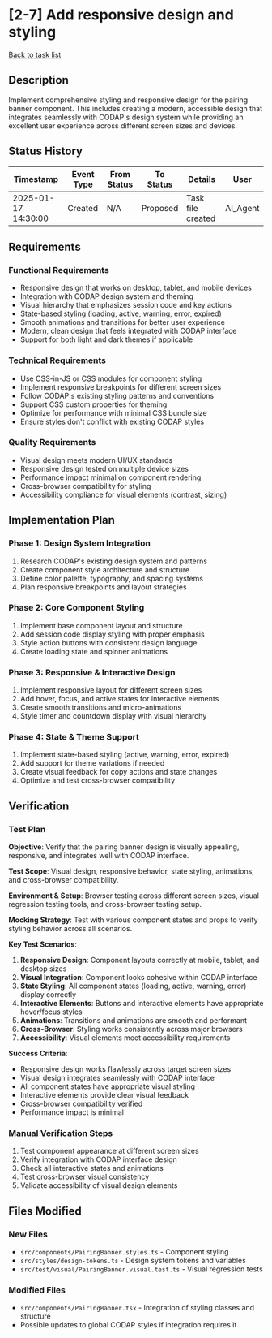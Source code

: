 # [2-7] Add responsive design and styling

[Back to task list](./tasks.md)

## Description

Implement comprehensive styling and responsive design for the pairing banner component. This includes creating a modern, accessible design that integrates seamlessly with CODAP's design system while providing an excellent user experience across different screen sizes and devices.

## Status History

| Timestamp | Event Type | From Status | To Status | Details | User |
|-----------|------------|-------------|-----------|---------|------|
| 2025-01-17 14:30:00 | Created | N/A | Proposed | Task file created | AI_Agent |

## Requirements

### Functional Requirements
- Responsive design that works on desktop, tablet, and mobile devices
- Integration with CODAP design system and theming
- Visual hierarchy that emphasizes session code and key actions
- State-based styling (loading, active, warning, error, expired)
- Smooth animations and transitions for better user experience
- Modern, clean design that feels integrated with CODAP interface
- Support for both light and dark themes if applicable

### Technical Requirements
- Use CSS-in-JS or CSS modules for component styling
- Implement responsive breakpoints for different screen sizes
- Follow CODAP's existing styling patterns and conventions
- Support CSS custom properties for theming
- Optimize for performance with minimal CSS bundle size
- Ensure styles don't conflict with existing CODAP styles

### Quality Requirements
- Visual design meets modern UI/UX standards
- Responsive design tested on multiple device sizes
- Performance impact minimal on component rendering
- Cross-browser compatibility for styling
- Accessibility compliance for visual elements (contrast, sizing)

## Implementation Plan

### Phase 1: Design System Integration
1. Research CODAP's existing design system and patterns
2. Create component style architecture and structure
3. Define color palette, typography, and spacing systems
4. Plan responsive breakpoints and layout strategies

### Phase 2: Core Component Styling
1. Implement base component layout and structure
2. Add session code display styling with proper emphasis
3. Style action buttons with consistent design language
4. Create loading state and spinner animations

### Phase 3: Responsive & Interactive Design
1. Implement responsive layout for different screen sizes
2. Add hover, focus, and active states for interactive elements
3. Create smooth transitions and micro-animations
4. Style timer and countdown display with visual hierarchy

### Phase 4: State & Theme Support
1. Implement state-based styling (active, warning, error, expired)
2. Add support for theme variations if needed
3. Create visual feedback for copy actions and state changes
4. Optimize and test cross-browser compatibility

## Verification

### Test Plan
**Objective**: Verify that the pairing banner design is visually appealing, responsive, and integrates well with CODAP interface.

**Test Scope**: Visual design, responsive behavior, state styling, animations, and cross-browser compatibility.

**Environment & Setup**: Browser testing across different screen sizes, visual regression testing tools, and cross-browser testing setup.

**Mocking Strategy**: Test with various component states and props to verify styling behavior across all scenarios.

**Key Test Scenarios**:
1. **Responsive Design**: Component layouts correctly at mobile, tablet, and desktop sizes
2. **Visual Integration**: Component looks cohesive within CODAP interface
3. **State Styling**: All component states (loading, active, warning, error) display correctly
4. **Interactive Elements**: Buttons and interactive elements have appropriate hover/focus styles
5. **Animations**: Transitions and animations are smooth and performant
6. **Cross-Browser**: Styling works consistently across major browsers
7. **Accessibility**: Visual elements meet accessibility requirements

**Success Criteria**: 
- Responsive design works flawlessly across target screen sizes
- Visual design integrates seamlessly with CODAP interface
- All component states have appropriate visual styling
- Interactive elements provide clear visual feedback
- Cross-browser compatibility verified
- Performance impact is minimal

### Manual Verification Steps
1. Test component appearance at different screen sizes
2. Verify integration with CODAP interface design
3. Check all interactive states and animations
4. Test cross-browser visual consistency
5. Validate accessibility of visual design elements

## Files Modified

### New Files
- `src/components/PairingBanner.styles.ts` - Component styling
- `src/styles/design-tokens.ts` - Design system tokens and variables
- `src/test/visual/PairingBanner.visual.test.ts` - Visual regression tests

### Modified Files
- `src/components/PairingBanner.tsx` - Integration of styling classes and structure
- Possible updates to global CODAP styles if integration requires it 